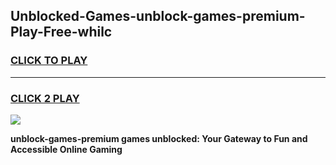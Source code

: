 
## Unblocked-Games-unblock-games-premium-Play-Free-whilc
<h3>
<a href="https://premium76.site?title=unblock-games-premium&ref=18A1">CLICK TO PLAY</a></h3>
<hr>

<h3>
<a href="https://premium76.site?title=unblock-games-premium&ref=18A1">CLICK 2 PLAY</a>
  
</h3>

<a href="https://premium76.site?title=unblock-games-premium&ref=18A1"><img src="https://clearcache.store/games.png"></a>


**unblock-games-premium games unblocked: Your Gateway to Fun and Accessible Online Gaming**
